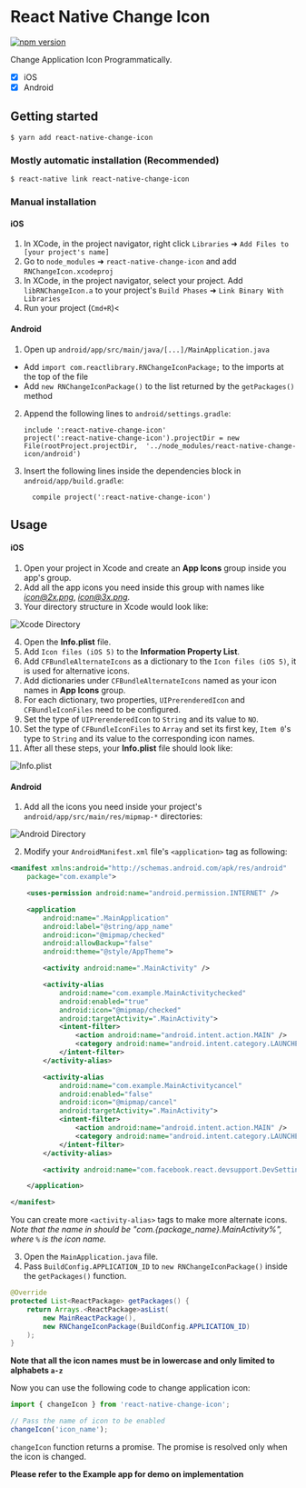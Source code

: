 
# React Native Change Icon

[![npm version](https://badge.fury.io/js/react-native-change-icon.svg)](https://badge.fury.io/js/react-native-change-icon)

Change Application Icon Programmatically.
- [x] iOS
- [x] Android

## Getting started

`$ yarn add react-native-change-icon`

### Mostly automatic installation (Recommended)

`$ react-native link react-native-change-icon`

### Manual installation

#### iOS

1. In XCode, in the project navigator, right click `Libraries` ➜ `Add Files to [your project's name]`
2. Go to `node_modules` ➜ `react-native-change-icon` and add `RNChangeIcon.xcodeproj`
3. In XCode, in the project navigator, select your project. Add `libRNChangeIcon.a` to your project's `Build Phases` ➜ `Link Binary With Libraries`
4. Run your project (`Cmd+R`)<

#### Android

1. Open up `android/app/src/main/java/[...]/MainApplication.java`
  - Add `import com.reactlibrary.RNChangeIconPackage;` to the imports at the top of the file
  - Add `new RNChangeIconPackage()` to the list returned by the `getPackages()` method
2. Append the following lines to `android/settings.gradle`:
  	```
  	include ':react-native-change-icon'
  	project(':react-native-change-icon').projectDir = new File(rootProject.projectDir, 	'../node_modules/react-native-change-icon/android')
  	```
3. Insert the following lines inside the dependencies block in `android/app/build.gradle`:
  	```
      compile project(':react-native-change-icon')
  	```

## Usage

#### iOS

1. Open your project in Xcode and create an **App Icons** group inside you app's group.
2. Add all the app icons you need inside this group with names like *icon@2x.png*, *icon@3x.png*.
3. Your directory structure in Xcode would look like:

![Xcode Directory](images/App_Icons.png)

4. Open the **Info.plist** file.
5. Add `Icon files (iOS 5)` to the **Information Property List**.
6. Add `CFBundleAlternateIcons` as a dictionary to the `Icon files (iOS 5)`, it is used for alternative icons.
7. Add dictionaries under `CFBundleAlternateIcons` named as your icon names in **App Icons** group.
8. For each dictionary, two properties, `UIPrerenderedIcon` and `CFBundleIconFiles` need to be configured.
9. Set the type of `UIPrerenderedIcon` to `String` and its value to `NO`.
10. Set the type of `CFBundleIconFiles` to `Array` and set its first key, `Item 0`'s type to `String` and its value to the corresponding icon names.
11. After all these steps, your **Info.plist** file should look like:

![Info.plist](images/Info.plist.png)

#### Android

1. Add all the icons you need inside your project's `android/app/src/main/res/mipmap-*` directories:

![Android Directory](images/Android_Icons.png)

2. Modify your `AndroidManifest.xml` file's `<application>` tag as following:
```xml
<manifest xmlns:android="http://schemas.android.com/apk/res/android"
    package="com.example">

    <uses-permission android:name="android.permission.INTERNET" />

	<application
		android:name=".MainApplication"
		android:label="@string/app_name"
		android:icon="@mipmap/checked"
		android:allowBackup="false"
		android:theme="@style/AppTheme">

		<activity android:name=".MainActivity" />

		<activity-alias
			android:name="com.example.MainActivitychecked"
			android:enabled="true"
			android:icon="@mipmap/checked"
			android:targetActivity=".MainActivity">
			<intent-filter>
				<action android:name="android.intent.action.MAIN" />
				<category android:name="android.intent.category.LAUNCHER" />
			</intent-filter>
		</activity-alias>

		<activity-alias
			android:name="com.example.MainActivitycancel"
			android:enabled="false"
			android:icon="@mipmap/cancel"
			android:targetActivity=".MainActivity">
			<intent-filter>
				<action android:name="android.intent.action.MAIN" />
				<category android:name="android.intent.category.LAUNCHER" />
			</intent-filter>
		</activity-alias>

		<activity android:name="com.facebook.react.devsupport.DevSettingsActivity" />

	</application>

</manifest>
```
You can create more `<activity-alias>` tags to make more alternate icons.
*Note that the name in <activity-alias> should be "com.{package_name}.MainActivity%", where `%` is the icon name.*

3. Open the `MainApplication.java` file.
4. Pass `BuildConfig.APPLICATION_ID` to `new RNChangeIconPackage()` inside the `getPackages()` function.
```java
@Override
protected List<ReactPackage> getPackages() {
	return Arrays.<ReactPackage>asList(
		new MainReactPackage(),
		new RNChangeIconPackage(BuildConfig.APPLICATION_ID)
	);
}
```

**Note that all the icon names must be in lowercase and only limited to alphabets `a-z`**

Now you can use the following code to change application icon:

```javascript
import { changeIcon } from 'react-native-change-icon';

// Pass the name of icon to be enabled
changeIcon('icon_name');
```

`changeIcon` function returns a promise. The promise is resolved only when the icon is changed.

**Please refer to the Example app for demo on implementation**
